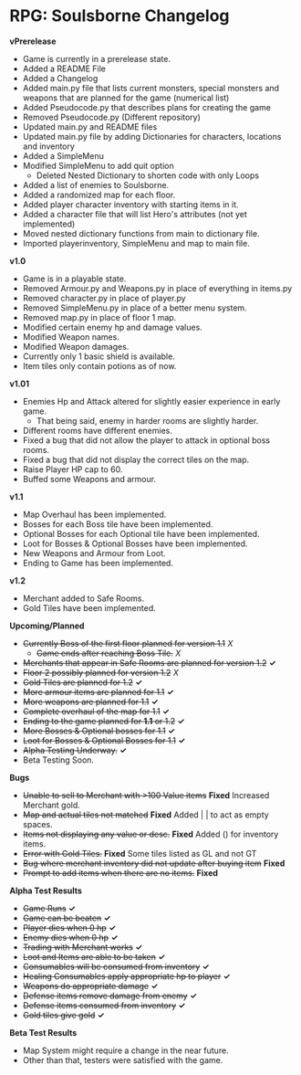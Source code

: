 # RPG: Soulsborne Changelog

**vPrerelease**
- Game is currently in a prerelease state.
- Added a README File
- Added a Changelog
- Added main.py file that lists current monsters, special monsters and weapons that are planned for the game (numerical list)
- Added Pseudocode.py that describes plans for creating the game
- Removed Pseudocode.py (Different repository)
- Updated main.py and README files
- Updated main.py file by adding Dictionaries for characters, locations and inventory
- Added a SimpleMenu
- Modified SimpleMenu to add quit option
   - Deleted Nested Dictionary to shorten code with only Loops
- Added a list of enemies to Soulsborne.
- Added a randomized map for each floor.
- Added player character inventory with starting items in it.
- Added a character file that will list Hero's attributes (not yet implemented)
- Moved nested dictionary functions from main to dictionary file.
- Imported playerinventory, SimpleMenu and map to main file.


**v1.0**
- Game is in a playable state.
- Removed Armour.py and Weapons.py in place of everything in items.py
- Removed character.py in place of player.py
- Removed SimpleMenu.py in place of a better menu system.
- Removed map.py in place of floor 1 map.
- Modified certain enemy hp and damage values.
- Modified Weapon names.
- Modified Weapon damages.
- Currently only 1 basic shield is available.
- Item tiles only contain potions as of now.

**v1.01** 
- Enemies Hp and Attack altered for slightly easier experience in early game.
  - That being said, enemy in harder rooms are slightly harder.
- Different rooms have different enemies.
- Fixed a bug that did not allow the player to attack in optional boss rooms.
- Fixed a bug that did not display the correct tiles on the map.
- Raise Player HP cap to 60.
- Buffed some Weapons and armour. 

**v1.1**
- Map Overhaul has been implemented.
- Bosses for each Boss tile have been implemented.
- Optional Bosses for each Optional tile have been implemented.
- Loot for Bosses & Optional Bosses have been implemented.
- New Weapons and Armour from Loot.
- Ending to Game has been implemented.

**v1.2**
- Merchant added to Safe Rooms.
- Gold Tiles have been implemented.




**Upcoming/Planned**
- ~~Currently Boss of the first floor planned for version 1.1~~ *X*
  - ~~Game ends after reaching Boss Tile.~~ *X*
- ~~Merchants that appear in Safe Rooms are planned for version 1.2~~ **✓**
- ~~Floor 2 possibly planned for version 1.2~~ *X*
- ~~Gold Tiles are planned for 1.2~~ **✓**
- ~~More armour items are planned for 1.1~~ **✓**
- ~~More weapons are planned for 1.1~~ **✓**
- ~~Complete overhaul of the map for 1.1~~ **✓**
- ~~Ending to the game planned for **1.1** or 1.2~~ **✓**
- ~~More Bosses & Optional bosses for 1.1~~ **✓**
- ~~Loot for Bosses & Optional Bosses for 1.1~~ **✓**
- ~~Alpha Testing Underway.~~ **✓**
- Beta Testing Soon. 

**Bugs**
- ~~Unable to sell to Merchant with >100 Value items~~ **Fixed** Increased Merchant gold.
- ~~Map and actual tiles not matched~~ **Fixed** Added | | to act as empty spaces.
- ~~Items not displaying any value or desc.~~ **Fixed** Added () for inventory items.
- ~~Error with Gold Tiles.~~ **Fixed** Some tiles listed as GL and not GT
- ~~Bug where merchant inventory did not update after buying item~~ **Fixed**
- ~~Prompt to add items when there are no items.~~ **Fixed**

**Alpha Test Results**
- ~~Game Runs~~ **✓**
- ~~Game can be beaten~~ **✓**
- ~~Player dies when 0 hp~~ **✓**
- ~~Enemy dies when 0 hp~~ **✓**
- ~~Trading with Merchant works~~ **✓**
- ~~Loot and Items are able to be taken~~ **✓**
- ~~Consumables will be consumed from inventory~~ **✓**
- ~~Healing Consumables apply appropriate hp to player~~ **✓**
- ~~Weapons do appropriate damage~~ **✓**
- ~~Defense items remove damage from enemy~~ **✓**
- ~~Defense items consumed from inventory~~ **✓**
- ~~Gold tiles give gold~~ **✓**

**Beta Test Results**
- Map System might require a change in the near future. 
- Other than that, testers were satisfied with the game.